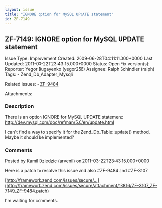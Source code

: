 ```yaml
---
layout: issue
title: "IGNORE option for MySQL UPDATE statement"
id: ZF-7149
---
```


ZF-7149: IGNORE option for MySQL UPDATE statement
-------------------------------------------------

 Issue Type: Improvement Created: 2009-06-28T04:11:11.000+0000 Last Updated: 2011-03-22T23:43:15.000+0000 Status: Open Fix version(s): 
 Reporter:  Yegor Bugayenko (yegor256)  Assignee:  Ralph Schindler (ralph)  Tags: - Zend\_Db\_Adapter\_Mysqli
 
 Related issues: - [ZF-9484](/issues/browse/ZF-9484)
 
 Attachments: 
### Description

There is an option IGNORE for MySQL UPDATE statement: <http://dev.mysql.com/doc/refman/5.0/en/update.html>

I can't find a way to specify it for the Zend\_Db\_Table::update() method. Maybe it should be implemented?

 

 

### Comments

Posted by Kamil Dziedzic (arvenil) on 2011-03-22T23:43:15.000+0000

Here is a patch to resolve this issue and also #ZF-9484 and #ZF-3107

[http://framework.zend.com/issues/secure/…](http://framework.zend.com/issues/secure/attachment/13816/ZF-3107_ZF-7149_ZF-9484.patch)

I'm waiting for comments.

 

 
